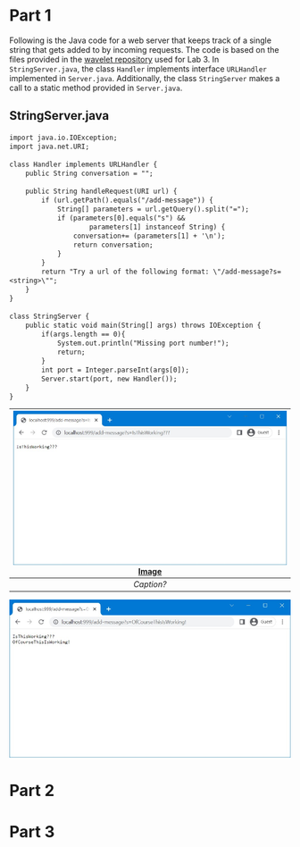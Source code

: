 # Part 1

Following is the Java code for a web server that keeps track of a single string that gets added to by incoming requests. The code is based on the files provided in the  [wavelet repository](https://github.com/ucsd-cse15l-f22/wavelet) used for Lab 3. In `StringServer.java`, the class `Handler` implements interface `URLHandler` implemented in `Server.java`. Additionally, the class `StringServer` makes a call to a static method provided in `Server.java`.

## StringServer.java

```
import java.io.IOException;
import java.net.URI;

class Handler implements URLHandler {
    public String conversation = "";

    public String handleRequest(URI url) {
        if (url.getPath().equals("/add-message")) {
            String[] parameters = url.getQuery().split("=");
            if (parameters[0].equals("s") &&
                    parameters[1] instanceof String) {
                conversation+= (parameters[1] + '\n');
                return conversation;
            }
        }
        return "Try a url of the following format: \"/add-message?s=<string>\"";
    }
}

class StringServer {
    public static void main(String[] args) throws IOException {
        if(args.length == 0){
            System.out.println("Missing port number!");
            return;
        }
        int port = Integer.parseInt(args[0]);
        Server.start(port, new Handler());
    }
}
```


| ![Image](a3.jpg) [Image](b3.jpg) | 
|:--:| 
| *Caption?* 

![Image](b3.jpg)


# Part 2

# Part 3
